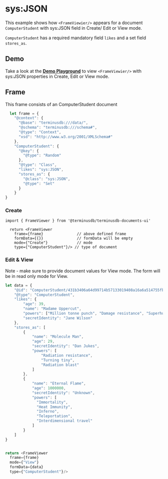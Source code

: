 # sys:JSON 
This example shows how ``<FrameViewier/>`` appears for a document ``ComputerStudent`` with sys:JSON field in Create/ Edit or View mode. 

``ComputerStudent`` has a required mandatory field ``likes`` and a set field ``stores_as``.

## Demo 
Take a look at the [**Demo Playground**](https://documents-ui-playground.terminusdb.com/JSON) to view ``<FrameViewier/>`` with sys:JSON properties in Create, Edit or View mode.

## Frame 
This frame consists of an ComputerStudent document 

```javascript
  let frame = {
    "@context": {
      "@base": "terminusdb:///data/",
      "@schema": "terminusdb:///schema#",
      "@type": "Context",
      "xsd": "http://www.w3.org/2001/XMLSchema#"
    },
    "ComputerStudent": {
      "@key": {
        "@type": "Random"
      },
      "@type": "Class",
      "likes": "sys:JSON",
      "stores_as": {
        "@class": "sys:JSON",
        "@type": "Set"
      }
    }
}
```


### Create

```
import { FrameViewer } from '@terminusdb/terminusdb-documents-ui'

  return <FrameViewer
    frame={frame}               // above defined frame          
    formData={{}}               // formData will be empty
    mode={"Create"}             // mode 
    type={"ComputerStudent"}/> // type of document 
```

### Edit & View
Note - make sure to provide document values for View mode. The form will be in read only mode for View.

```javascript
let data = {
	"@id": "ComputerStudent/431b3406a64d99714b57133019408a16a6a514755fb229aff01419b4b423cb62",
	"@type": "ComputerStudent",
	"likes": {
		"age": 39,
		"name": "Madame Uppercut",
		"powers": ["Million tonne punch", "Damage resistance", "Superhuman reflexes"],
		"secretIdentity": "Jane Wilson"
	},
	"stores_as": [
		{
			"name": "Molecule Man",
			"age": 29,
			"secretIdentity": "Dan Jukes",
			"powers": [
				"Radiation resistance",
				"Turning tiny",
				"Radiation blast"
			]
		},
		{
			"name": "Eternal Flame",
			"age": 1000000,
			"secretIdentity": "Unknown",
			"powers": [
			  "Immortality",
			  "Heat Immunity",
			  "Inferno",
			  "Teleportation",
			  "Interdimensional travel"
			]
		}
	]
}


return <FrameViewer
  frame={frame}
  mode={"View"}
  formData={data}
  type={"ComputerStudent"}/>
```

